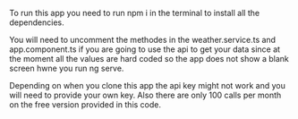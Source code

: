 To run this app you need to run npm i in the terminal to install all the dependencies.

You will need to uncomment the methodes in the weather.service.ts and app.component.ts if you are going to use the api to get your data since at the moment all the values are hard coded so the app does not show a blank screen hwne you run ng serve.

Depending on when you clone this app the api key might not work and you will need to provide your own key. Also there are only 100 calls per month on the free version provided in this code.  